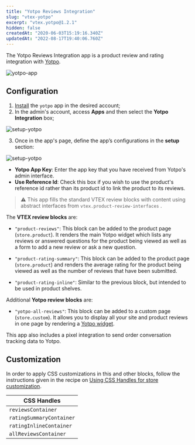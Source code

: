 ```yaml
---
title: "Yotpo Reviews Integration"
slug: "vtex-yotpo"
excerpt: "vtex.yotpo@1.2.1"
hidden: false
createdAt: "2020-06-03T15:19:16.340Z"
updatedAt: "2022-08-17T19:40:06.760Z"
---
```

The Yotpo Reviews Integration app is a product review and rating integration with [Yotpo](https://www.yotpo.com/).

![yotpo-app](https://user-images.githubusercontent.com/6306265/71126858-d7b64580-21b7-11ea-8d88-c8ef90b3ad41.png)

## Configuration

1. [Install](https://vtex.io/docs/recipes/store/installing-an-app) the `yotpo` app in the desired account;
2. In the admin's account, access **Apps** and then select the **Yotpo Integration** box;

![setup-yotpo](https://user-images.githubusercontent.com/6306265/71126888-e997e880-21b7-11ea-88da-287ab588d2a6.png)

3. Once in the app's page, define the app’s configurations in the **setup** section:

![setup-yotpo](https://user-images.githubusercontent.com/6306265/71126932-016f6c80-21b8-11ea-9af5-7f6da2b3ad9b.png)

- **Yotpo App Key**: Enter the app key that you have received from Yotpo's admin interface.
- **Use Reference Id**: Check this box if you wish to use the product's reference id rather than its product id to link the product to its reviews.

> ⚠️ This app fills the standard VTEX review blocks with content using abstract interfaces from `vtex.product-review-interfaces` . 

The **VTEX review blocks** are:

- `"product-reviews"`: This block can be added to the product page (`store.product`). It renders the main Yotpo widget which lists any reviews or answered questions for the product being viewed as well as a form to add a new review or ask a new question.

- `"product-rating-summary"`: This block can be added to the product page (`store.product`) and renders the average rating for the product being viewed as well as the number of reviews that have been submitted.

- `"product-rating-inline"`: Similar to the previous block, but intended to be used in product shelves.

Additional **Yotpo review blocks** are:

- `"yotpo-all-reviews"`: This block can be added to a custom page (`store.custom`). It allows you to display all your site and product reviews in one page by rendering a [Yotpo widget](https://support.yotpo.com/en/article/generic-other-platforms-adding-yotpo-reviews-to-a-dedicated-page).

This app also includes a pixel integration to send order conversation tracking data to Yotpo.

## Customization

In order to apply CSS customizations in this and other blocks, follow the instructions given in the recipe on [Using CSS Handles for store customization](https://vtex.io/docs/recipes/style/using-css-handles-for-store-customization).

| CSS Handles              |
| ------------------------ |
| `reviewsContainer`       |
| `ratingSummaryContainer` |
| `ratingInlineContainer`  |
| `allReviewsContainer`    |